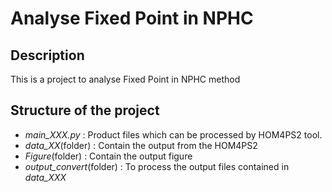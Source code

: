 # Analyse Fixed Point in NPHC

## Description
This is a project to analyse Fixed Point in NPHC method

## Structure of the project
- *main_XXX.py* : Product files which can be processed by HOM4PS2 tool.
- *data_XX*(folder) : Contain the output from the HOM4PS2
- *Figure*(folder) : Contain the output figure
- *output_convert*(folder) : To process the output files contained in *data_XXX*
